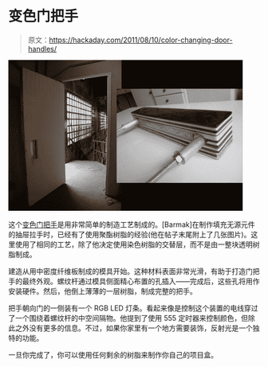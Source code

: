 # 变色门把手

> 原文：<https://hackaday.com/2011/08/10/color-changing-door-handles/>

[![](img/273433903819e2ba47d5cc9a1f894e89.png "color-changing-door-pull")](http://hackaday.com/wp-content/uploads/2011/08/color-changing-door-pull.jpg)

这个[变色门把手](http://ovnilab.com.br/blog/led_puller/)是用非常简单的制造工艺制成的。[Barmak]在制作填充无源元件的抽屉拉手时，已经有了使用聚酯树脂的经验(他在帖子末尾附上了几张图片)。这里使用了相同的工艺，除了他决定使用染色树脂的交替层，而不是由一整块透明树脂制成。

建造从用中密度纤维板制成的模具开始。这种材料表面非常光滑，有助于打造门把手的最终外观。螺纹杆通过模具侧面精心布置的孔插入——完成后，这些孔将用作安装硬件。然后，他倒上薄薄的一层树脂，制成完整的把手。

把手朝向门的一侧装有一个 RGB LED 灯条。看起来像是控制这个装置的电线穿过了一个围绕着螺纹杆的中空间隔物。他提到了使用 555 定时器来控制颜色，但除此之外没有更多的信息。不过，如果你家里有一个地方需要装饰，反射光是一个独特的功能。

一旦你完成了，你可以使用任何剩余的树脂来制作你自己的项目盒。